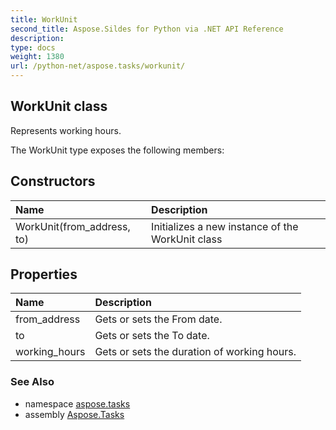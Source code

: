 ```yaml
---
title: WorkUnit
second_title: Aspose.Sildes for Python via .NET API Reference
description: 
type: docs
weight: 1380
url: /python-net/aspose.tasks/workunit/
---
```


## WorkUnit class

Represents working hours.

The WorkUnit type exposes the following members:
## Constructors
| Name | Description |
| :- | :- |
|WorkUnit(from_address, to)|Initializes a new instance of the WorkUnit class|
## Properties
| Name | Description |
| :- | :- |
|from_address|Gets or sets the From date.|
|to|Gets or sets the To date.|
|working_hours|Gets or sets the duration of working hours.|

### See Also

* namespace [aspose.tasks](/tasks/python-net/aspose.tasks/)
* assembly [Aspose.Tasks](/tasks/python-net/)

